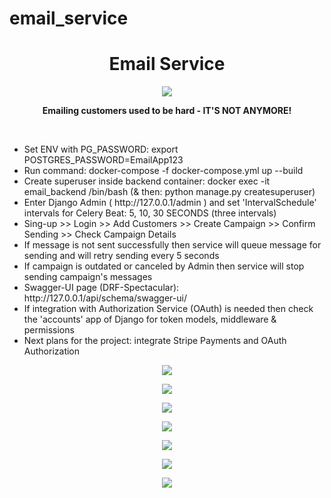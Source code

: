 # email_service

<h1 align="center">Email Service</h1>
<p align="center"><img src="https://img.shields.io/badge/made_by-KD3821-maroon"></p>

<p align="center"><b>Emailing customers used to be hard - IT'S NOT ANYMORE!</b></p><br>
<ul>
<li>
Set ENV with PG_PASSWORD: export POSTGRES_PASSWORD=EmailApp123</li>
<li>
Run command: docker-compose -f docker-compose.yml up --build</li>
<li>
Create superuser inside backend container: docker exec -it email_backend /bin/bash (& then: python manage.py createsuperuser)</li>
<li>
Enter Django Admin ( http://127.0.0.1/admin ) and set 'IntervalSchedule' intervals for Celery Beat: 5, 10, 30 SECONDS (three intervals)</li>
<li>
Sing-up >> Login >> Add Customers >> Create Campaign >> Confirm Sending >> Check Campaign Details</li>
<li>
If message is not sent successfully then service will queue message for sending and will retry sending every 5 seconds</li>
<li>
If campaign is outdated or canceled by Admin then service will stop sending campaign's messages</li>
<li>
Swagger-UI page (DRF-Spectacular): http://127.0.0.1/api/schema/swagger-ui/</li>
<li>
If integration with Authorization Service (OAuth) is needed then check the 'accounts' app of Django for token models, middleware & permissions</li>
<li>
Next plans for the project: integrate Stripe Payments and OAuth Authorization</li></ul>


<p align="center"><img src="https://github.com/kd3821/email_service/blob/main/img/edit_customer.png?raw=true"></p>

<p align="center"><img src="https://github.com/kd3821/email_service/blob/main/img/customer_list.png?raw=true"></p>

<p align="center"><img src="https://github.com/kd3821/email_service/blob/main/img/add_campaign.png?raw=true"></p>

<p align="center"><img src="https://github.com/kd3821/email_service/blob/main/img/campaign_list.png?raw=true"></p>

<p align="center"><img src="https://github.com/kd3821/email_service/blob/main/img/email_service.png?raw=true"></p>

<p align="center"><img src="https://github.com/kd3821/email_service/blob/main/img/schema_swagger_ui.png?raw=true"></p>

<p align="center"><img src="https://github.com/kd3821/email_service/blob/main/img/celery_beat_intervals.png?raw=true"></p>
